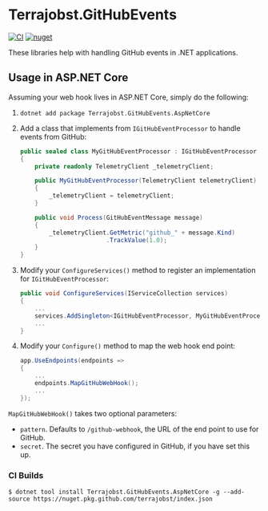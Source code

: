 # Terrajobst.GitHubEvents

[![CI](https://github.com/terrajobst/Terrajobst.GitHubEvents/actions/workflows/CI.yml/badge.svg)](https://github.com/terrajobst/Terrajobst.GitHubEvents/actions/workflows/CI.yml)
[![nuget](https://img.shields.io/nuget/v/Terrajobst.GitHubEvents.AspNetCore.svg)](https://www.nuget.org/packages/Terrajobst.GitHubEvents.AspNetCore/)

These libraries help with handling GitHub events in .NET applications.

## Usage in ASP.NET Core

Assuming your web hook lives in ASP.NET Core, simply do the following:

1. `dotnet add package Terrajobst.GitHubEvents.AspNetCore`
2. Add a class that implements from `IGitHubEventProcessor` to handle events
   from GitHub:

    ```C#
    public sealed class MyGitHubEventProcessor : IGitHubEventProcessor
    {
        private readonly TelemetryClient _telemetryClient;

        public MyGitHubEventProcessor(TelemetryClient telemetryClient)
        {
            _telemetryClient = telemetryClient;
        }

        public void Process(GitHubEventMessage message)
        {
            _telemetryClient.GetMetric("github_" + message.Kind)
                            .TrackValue(1.0);
        }
    }
    ```

3. Modify your `ConfigureServices()` method to register an implementation for
   `IGitHubEventProcessor`:

    ```C#
    public void ConfigureServices(IServiceCollection services)
    {
        ...
        services.AddSingleton<IGitHubEventProcessor, MyGitHubEventProcessor>();
        ...
    }
    ```
4. Modify your `Configure()` method to map the web hook end point:

    ```C#
    app.UseEndpoints(endpoints =>
    {
        ...
        endpoints.MapGitHubWebHook();
        ...
    });
    ```

`MapGitHubWebHook()` takes two optional parameters:

* `pattern`. Defaults to `/github-webhook`, the URL of the end point to use for
  GitHub.
* `secret`. The secret you have configured in GitHub, if you have set this up.

### CI Builds

    $ dotnet tool install Terrajobst.GitHubEvents.AspNetCore -g --add-source https://nuget.pkg.github.com/terrajobst/index.json
